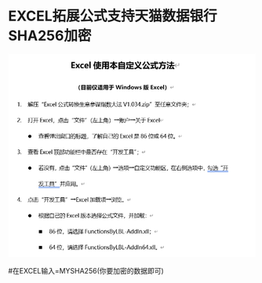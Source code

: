 # EXCEL拓展公式支持天猫数据银行SHA256加密
![Image text](https://github.com/lubupang/EXCELADDINFORTM/blob/master/E0296B43-D7C8-4a7c-A6D7-A5231790752F.png)



#在EXCEL输入=MYSHA256(你要加密的数据即可)
